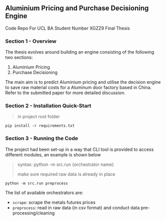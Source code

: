 ## Aluminium Pricing and Purchase Decisioning Engine

Code Repo For UCL BA Student Number XGZZ9 Final Thesis

### Section 1 - Overview

The thesis evolves around building an engine consisting of the following two sections:

1. Aluminium Pricing
2. Purchase Decisioning

The main aim is to predict Aluminium pricing and utilise the decision engine to save raw material costs for a Aluminum door factory based in China. Refer to the submitted paper for more detailed discussion.

### Section 2 - Installation Quick-Start

> in project root folder

```
pip install -r requirements.txt
```


### Section 3 - Running the Code
The project had been set-up in a way that CLI tool is provided to access different modules, an example is shown below

> syntax: python -m src.run {orchestrator name}
>
> make sure required raw data is already in place

```
python -m src.run preprocess
```

The list of available orchestrators are:
- `scrape`: scrape the metals futures prices
- `preprocess`: read in raw data (in csv format) and conduct data pre-processing/cleaning
